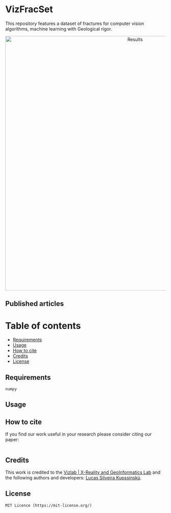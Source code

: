 # VizFracSet 
This repository features a dataset of fractures for computer vision algorithms, machine learning with Geological rigor.


<p align="center">
<img src="https://github.com/lucaskup/VizFracSet/blob/master/sample/all.png" width="800" alt="Results"> 
</p>

## Published articles 




# Table of contents 

- [Requirements](#requirements) 
- [Usage](#usage) 
- [How to cite](#how-to-cite) 
- [Credits](#credits) 
- [License](#license) 

## Requirements

``` 
numpy

``` 

## Usage

## How to cite

If you find our work useful in your research please consider citing our paper:
```

  ```


## Credits
This work is credited to the [Vizlab | X-Reality and GeoInformatics Lab](http://www.vizlab.unisinos.br/) and the following authors and developers: [Lucas Silveira Kupssinskü](https://www.researchgate.net/profile/Lucas_Kupssinskue).


## License
``` 
MIT Licence (https://mit-license.org/) 
``` 


